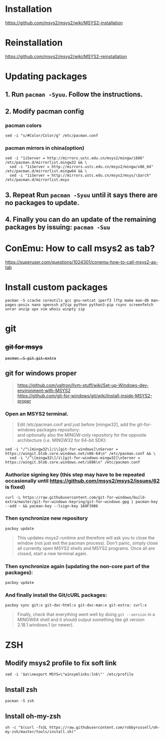 # Installation
https://github.com/msys2/msys2/wiki/MSYS2-installation

# Reinstallation
https://github.com/msys2/msys2/wiki/MSYS2-reinstallation

# Updating packages
## 1. Run `pacman -Syuu`. Follow the instructions. 
## 2. Modify pacman config
### pacman colors
`sed -i "s/#Color/Color/g" /etc/pacman.conf`

### pacman mirrors in china(option)
```
sed -i "1iServer = http://mirrors.ustc.edu.cn/msys2/mingw/i686" /etc/pacman.d/mirrorlist.mingw32 && \
  sed -i "1iServer = http://mirrors.ustc.edu.cn/msys2/mingw/x86_64" /etc/pacman.d/mirrorlist.mingw64 && \
  sed -i "1iServer = http://mirrors.ustc.edu.cn/msys2/msys/\$arch" /etc/pacman.d/mirrorlist.msys
```

## 3. Repeat Run `pacman -Syuu` until it says there are no packages to update.
## 4. Finally you can do an update of the remaining packages by issuing: `pacman -Suu`

# ConEmu: How to call msys2 as tab?
https://superuser.com/questions/1024301/conemu-how-to-call-msys2-as-tab

# Install custom packages
`pacman -S ccache coreutils gcc gnu-netcat iperf3 lftp make man-db man-pages-posix nano openssh p7zip python python3-pip rsync screenfetch unrar unzip upx vim whois winpty zip`

# git
## ~~git for msys~~
~~`pacman -S git git-extra`~~

## git for windows proper
> https://github.com/valtron/llvm-stuff/wiki/Set-up-Windows-dev-environment-with-MSYS2  
> https://github.com/git-for-windows/git/wiki/Install-inside-MSYS2-proper

### Open an MSYS2 terminal.
> Edit /etc/pacman.conf and just before [mingw32], add the git-for-windows packages repository:  
> and optionally also the MINGW-only repository for the opposite architecture (i.e. MINGW32 for 64-bit SDK):
```
sed -i "/^\[mingw32\]/i\[git-for-windows]\nServer = https://wingit.blob.core.windows.net/x86-64\n" /etc/pacman.conf && \
  sed -i "/^\[mingw32\]/i\[git-for-windows-mingw32]\nServer = https://wingit.blob.core.windows.net/i686\n" /etc/pacman.conf
```

### Authorize signing key (this step may have to be repeated occasionally until https://github.com/msys2/msys2/issues/62 is fixed)
```
curl -L https://raw.githubusercontent.com/git-for-windows/build-extra/master/git-for-windows-keyring/git-for-windows.gpg | pacman-key --add - && pacman-key --lsign-key 1A9F3986
```

### Then synchronize new repository
`pacboy update`

> This updates msys2-runtime and therefore will ask you to close the window (not just exit the pacman process). Don't panic, simply close all currently open MSYS2 shells and MSYS2 programs. Once all are closed, start a new terminal again.

### Then synchronize again (updating the non-core part of the packages):
`pacboy update`

### And finally install the Git/cURL packages:
`pacboy sync git:x git-doc-html:x git-doc-man:x git-extra: curl:x`

> Finally, check that everything went well by doing `git --version` in a MINGW64 shell and it should output something like git version 2.18.1.windows.1 (or newer).

# ZSH
## Modify msys2 profile to fix soft link
`sed -i '$a\\nexport MSYS=\"winsymlinks:lnk\"' /etc/profile`

## Install zsh
`pacman -S zsh`

## Install oh-my-zsh
`sh -c "$(curl -fsSL https://raw.githubusercontent.com/robbyrussell/oh-my-zsh/master/tools/install.sh)"`
